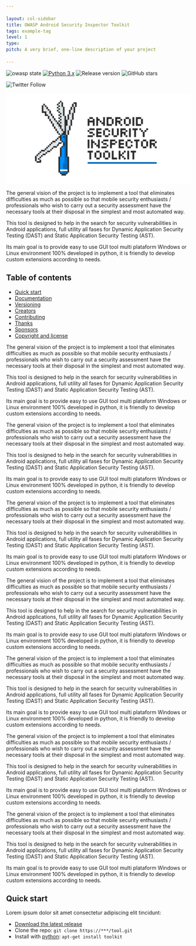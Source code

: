 ```yaml
---

layout: col-sidebar
title: OWASP Android Security Inspector Toolkit
tags: example-tag
level: 1
type: 
pitch: A very brief, one-line description of your project

---
```



![owasp state](https://img.shields.io/badge/owasp-Incubator%20Project-green.svg)
[![Python 3.x](https://img.shields.io/badge/Python-3.x-blue.svg)](https://www.python.org/)
![Release version](https://img.shields.io/badge/release-v2.8.0-blue.svg)
![GitHub stars](https://img.shields.io/badge/Github%20%E2%98%85-1k-blue.svg)

![Twitter Follow](https://img.shields.io/twitter/follow/deepsecurity_?label=Follow&style=social)

![Android Security Inspector Toolkit](/assets/images/ASIT__Banner.jpg)

The general vision of the project is to implement a tool that eliminates difficulties as much as possible so that mobile security enthusiasts / professionals who wish to carry out a security assessment have the necessary tools at their disposal in the simplest and most automated way.

This tool is designed to help in the search for security vulnerabilities in Android applications, full utility all fases for Dynamic Application Security Testing (DAST) and Static Application Security Testing (AST).

Its main goal is to provide easy to use GUI tool multi plataform Windows or Linux environment 100% developed in python, it is friendly to develop custom extensions according to needs.


## Table of contents

- [Quick start](#quick-start)
- [Documentation](#documentation)
- [Versioning](#versioning)
- [Creators](#creators)
- [Contributing](#contributing)
- [Thanks](#thanks)
- [Sponsors](#sponsors)
- [Copyright and license](#copyright-and-license)

The general vision of the project is to implement a tool that eliminates difficulties as much as possible so that mobile security enthusiasts / professionals who wish to carry out a security assessment have the necessary tools at their disposal in the simplest and most automated way.

This tool is designed to help in the search for security vulnerabilities in Android applications, full utility all fases for Dynamic Application Security Testing (DAST) and Static Application Security Testing (AST).

Its main goal is to provide easy to use GUI tool multi plataform Windows or Linux environment 100% developed in python, it is friendly to develop custom extensions according to needs.

The general vision of the project is to implement a tool that eliminates difficulties as much as possible so that mobile security enthusiasts / professionals who wish to carry out a security assessment have the necessary tools at their disposal in the simplest and most automated way.

This tool is designed to help in the search for security vulnerabilities in Android applications, full utility all fases for Dynamic Application Security Testing (DAST) and Static Application Security Testing (AST).

Its main goal is to provide easy to use GUI tool multi plataform Windows or Linux environment 100% developed in python, it is friendly to develop custom extensions according to needs.

The general vision of the project is to implement a tool that eliminates difficulties as much as possible so that mobile security enthusiasts / professionals who wish to carry out a security assessment have the necessary tools at their disposal in the simplest and most automated way.

This tool is designed to help in the search for security vulnerabilities in Android applications, full utility all fases for Dynamic Application Security Testing (DAST) and Static Application Security Testing (AST).

Its main goal is to provide easy to use GUI tool multi plataform Windows or Linux environment 100% developed in python, it is friendly to develop custom extensions according to needs.

The general vision of the project is to implement a tool that eliminates difficulties as much as possible so that mobile security enthusiasts / professionals who wish to carry out a security assessment have the necessary tools at their disposal in the simplest and most automated way.

This tool is designed to help in the search for security vulnerabilities in Android applications, full utility all fases for Dynamic Application Security Testing (DAST) and Static Application Security Testing (AST).

Its main goal is to provide easy to use GUI tool multi plataform Windows or Linux environment 100% developed in python, it is friendly to develop custom extensions according to needs.

The general vision of the project is to implement a tool that eliminates difficulties as much as possible so that mobile security enthusiasts / professionals who wish to carry out a security assessment have the necessary tools at their disposal in the simplest and most automated way.

This tool is designed to help in the search for security vulnerabilities in Android applications, full utility all fases for Dynamic Application Security Testing (DAST) and Static Application Security Testing (AST).

Its main goal is to provide easy to use GUI tool multi plataform Windows or Linux environment 100% developed in python, it is friendly to develop custom extensions according to needs.

The general vision of the project is to implement a tool that eliminates difficulties as much as possible so that mobile security enthusiasts / professionals who wish to carry out a security assessment have the necessary tools at their disposal in the simplest and most automated way.

This tool is designed to help in the search for security vulnerabilities in Android applications, full utility all fases for Dynamic Application Security Testing (DAST) and Static Application Security Testing (AST).

Its main goal is to provide easy to use GUI tool multi plataform Windows or Linux environment 100% developed in python, it is friendly to develop custom extensions according to needs.

The general vision of the project is to implement a tool that eliminates difficulties as much as possible so that mobile security enthusiasts / professionals who wish to carry out a security assessment have the necessary tools at their disposal in the simplest and most automated way.

This tool is designed to help in the search for security vulnerabilities in Android applications, full utility all fases for Dynamic Application Security Testing (DAST) and Static Application Security Testing (AST).

Its main goal is to provide easy to use GUI tool multi plataform Windows or Linux environment 100% developed in python, it is friendly to develop custom extensions according to needs.

## Quick start

Lorem ipsum dolor sit amet consectetur adipiscing elit tincidunt:

- [Download the latest release](https:***.com)
- Clone the repo: `git clone https://***/tool.git`
- Install with [python](https://www.***.com/): `apt-get install toolkit`
